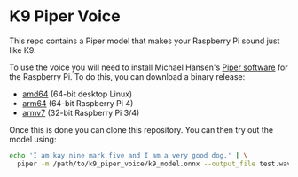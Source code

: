 # K9 Piper Voice
This repo contains a Piper model that makes your Raspberry Pi sound just like K9.

To use the voice you will need to install Michael Hansen's [Piper software](https://github.com/rhasspy/piper) for the Raspberry Pi. To do this, you can download a binary release:

* [amd64](https://github.com/rhasspy/piper/releases/download/v1.2.0/piper_amd64.tar.gz) (64-bit desktop Linux)
* [arm64](https://github.com/rhasspy/piper/releases/download/v1.2.0/piper_arm64.tar.gz) (64-bit Raspberry Pi 4)
* [armv7](https://github.com/rhasspy/piper/releases/download/v1.2.0/piper_armv7.tar.gz) (32-bit Raspberry Pi 3/4)

Once this is done you can clone this repository.  You can then try out the model using:

```sh
echo 'I am kay nine mark five and I am a very good dog.' | \
  piper -m /path/to/k9_piper_voice/k9_model.onnx --output_file test.wav
```
